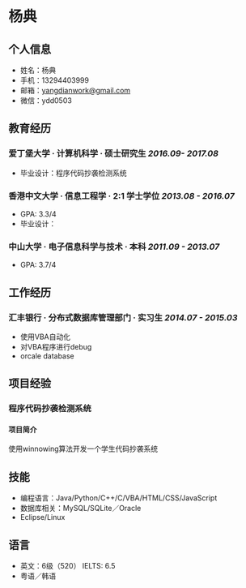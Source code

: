 杨典
====
个人信息
-------
- 姓名：杨典
- 手机：13294403999
- 邮箱：yangdianwork@gmail.com
- 微信：ydd0503

教育经历
-------
### 爱丁堡大学 · 计算机科学 · 硕士研究生 *2016.09- 2017.08*
- 毕业设计：程序代码抄袭检测系统

### 香港中文大学 · 信息工程学 · 2:1 学士学位 *2013.08 - 2016.07*
- GPA: 3.3/4
- 毕业设计：

### 中山大学 · 电子信息科学与技术 · 本科 *2011.09 - 2013.07*
- GPA: 3.7/4

工作经历
-------
### 汇丰银行 · 分布式数据库管理部门 · 实习生 *2014.07 - 2015.03*
- 使用VBA自动化
- 对VBA程序进行debug
- orcale database

项目经验
-------
### 程序代码抄袭检测系统
#### 项目简介
使用winnowing算法开发一个学生代码抄袭系统 


### 

技能
---
- 编程语言：Java/Python/C++/C/VBA/HTML/CSS/JavaScript
- 数据库相关：MySQL/SQLite／Oracle
- Eclipse/Linux

语言
---
- 英文：6级（520） IELTS: 6.5
- 粤语／韩语
